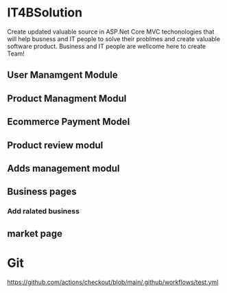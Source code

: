 # IT4BSolution
Create updated valuable source in ASP.Net Core MVC techonologies that will help busness and IT  people to solve their problmes and create valuable software product.
Business and IT people are wellcome here to create Team! 

## User Manamgent Module
## Product Managment Modul
## Ecommerce Payment Model
## Product review modul
## Adds management modul
## Business pages
### Add ralated business
## market page
# Git
https://github.com/actions/checkout/blob/main/.github/workflows/test.yml 


